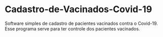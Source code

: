 # Cadastro-de-Vacinados-Covid-19
Software simples de cadastro de pacientes vacinados contra o Covid-19. Esse programa serve para ter controle dos pacientes vacinados.

